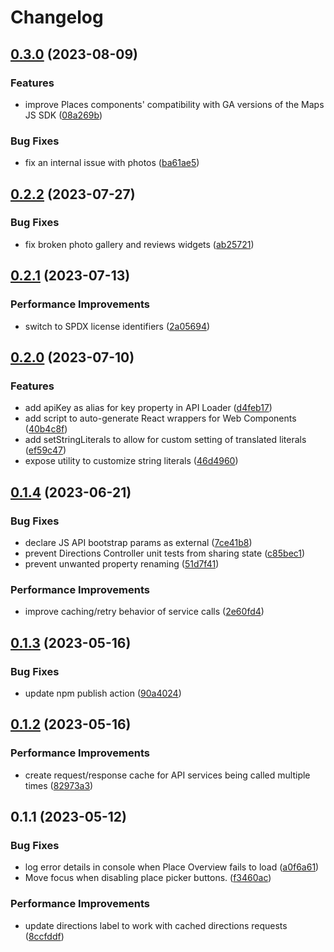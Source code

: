 # Changelog

## [0.3.0](https://github.com/googlemaps/extended-component-library/compare/v0.2.2...v0.3.0) (2023-08-09)


### Features

* improve Places components' compatibility with GA versions of the Maps JS SDK ([08a269b](https://github.com/googlemaps/extended-component-library/commit/08a269bc16dfcf270ee69800db1974752227a2d7))


### Bug Fixes

* fix an internal issue with photos ([ba61ae5](https://github.com/googlemaps/extended-component-library/commit/ba61ae5e14d26d8d232db0528adf2029d03ac636))

## [0.2.2](https://github.com/googlemaps/extended-component-library/compare/v0.2.1...v0.2.2) (2023-07-27)


### Bug Fixes

* fix broken photo gallery and reviews widgets ([ab25721](https://github.com/googlemaps/extended-component-library/commit/ab2572151b8e6d0a41690cadcea5d52fe6c47b3b))

## [0.2.1](https://github.com/googlemaps/extended-component-library/compare/v0.2.0...v0.2.1) (2023-07-13)


### Performance Improvements

* switch to SPDX license identifiers ([2a05694](https://github.com/googlemaps/extended-component-library/commit/2a05694f8e5946c936c4dec1d6b03d2ca10ef9c7))

## [0.2.0](https://github.com/googlemaps/extended-component-library/compare/v0.1.4...v0.2.0) (2023-07-10)


### Features

* add apiKey as alias for key property in API Loader ([d4feb17](https://github.com/googlemaps/extended-component-library/commit/d4feb177e1730d898fc8eeffeecde1c6b214b725))
* add script to auto-generate React wrappers for Web Components ([40b4c8f](https://github.com/googlemaps/extended-component-library/commit/40b4c8f741ec304f1ff97977055ded66db75a8f3))
* add setStringLiterals to allow for custom setting of translated literals ([ef59c47](https://github.com/googlemaps/extended-component-library/commit/ef59c472ec602ba143f89e7ec566a8d8652464ce))
* expose utility to customize string literals ([46d4960](https://github.com/googlemaps/extended-component-library/commit/46d49604705416a6cdec2e909d3654441828a297))

## [0.1.4](https://github.com/googlemaps/extended-component-library/compare/v0.1.3...v0.1.4) (2023-06-21)


### Bug Fixes

* declare JS API bootstrap params as external ([7ce41b8](https://github.com/googlemaps/extended-component-library/commit/7ce41b864ed98b9fccf3ab7032484e0a1d37af39))
* prevent Directions Controller unit tests from sharing state ([c85bec1](https://github.com/googlemaps/extended-component-library/commit/c85bec1f72bb960567758917ef2a5d8d70ed5688))
* prevent unwanted property renaming ([51d7f41](https://github.com/googlemaps/extended-component-library/commit/51d7f41a177a0c534a1ca65cb39446d31ae64317))


### Performance Improvements

* improve caching/retry behavior of service calls ([2e60fd4](https://github.com/googlemaps/extended-component-library/commit/2e60fd4bc1be46c9ae47176138619ea6071b3edc))

## [0.1.3](https://github.com/googlemaps/extended-component-library/compare/v0.1.2...v0.1.3) (2023-05-16)


### Bug Fixes

* update npm publish action ([90a4024](https://github.com/googlemaps/extended-component-library/commit/90a40245ea69655ba8d2a8101e8a13d15e4ea2a7))

## [0.1.2](https://github.com/googlemaps/extended-component-library/compare/v0.1.1...v0.1.2) (2023-05-16)


### Performance Improvements

* create request/response cache for API services being called multiple times ([82973a3](https://github.com/googlemaps/extended-component-library/commit/82973a331920d8bf604153958f81f125933b07d7))

## 0.1.1 (2023-05-12)


### Bug Fixes

* log error details in console when Place Overview fails to load ([a0f6a61](https://github.com/googlemaps/extended-component-library/commit/a0f6a61f495356b79f0452046f9fef9068b6e3db))
* Move focus when disabling place picker buttons. ([f3460ac](https://github.com/googlemaps/extended-component-library/commit/f3460aceb547f41c571a01bbcd897ab5c9e2ea4d))


### Performance Improvements

* update directions label to work with cached directions requests ([8ccfddf](https://github.com/googlemaps/extended-component-library/commit/8ccfddfe117bd0515d422a05eeb368e5e3df2708))
